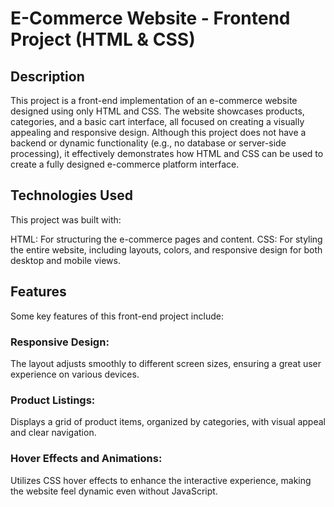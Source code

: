 # E-Commerce Website - Frontend Project (HTML & CSS)


## Description
This project is a front-end implementation of an e-commerce website designed using only HTML and CSS. 
The website showcases products, categories, and a basic cart interface, all focused on creating a visually appealing and responsive design.
Although this project does not have a backend or dynamic functionality (e.g., no database or server-side processing), 
it effectively demonstrates how HTML and CSS can be used to create a fully designed e-commerce platform interface.


## Technologies Used
This project was built with:

HTML: For structuring the e-commerce pages and content.
CSS: For styling the entire website, including layouts, colors, and responsive design for both desktop and mobile views.


## Features
Some key features of this front-end project include:

### Responsive Design: 
The layout adjusts smoothly to different screen sizes, ensuring a great user experience on various devices.
### Product Listings: 
Displays a grid of product items, organized by categories, with visual appeal and clear navigation.
### Hover Effects and Animations:
Utilizes CSS hover effects to enhance the interactive experience, making the website feel dynamic even without JavaScript.
